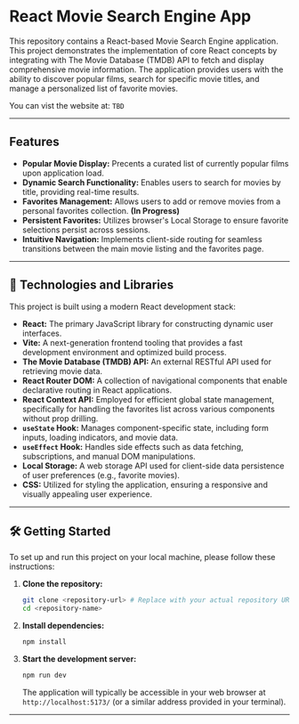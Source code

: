 # React Movie Search Engine App

This repository contains a React-based Movie Search Engine application. This project demonstrates the implementation of core React concepts by integrating with The Movie Database (TMDB) API to fetch and display comprehensive movie information. The application provides users with the ability to discover popular films, search for specific movie titles, and manage a personalized list of favorite movies.

You can vist the website at: `TBD`

---

## Features

* **Popular Movie Display:** Precents a curated list of currently popular films upon application load.
* **Dynamic Search Functionality:** Enables users to search for movies by title, providing real-time results.
* **Favorites Management:** Allows users to add or remove movies from a personal favorites collection. **(In Progress)**
* **Persistent Favorites:** Utilizes browser's Local Storage to ensure favorite selections persist across sessions.
* **Intuitive Navigation:** Implements client-side routing for seamless transitions between the main movie listing and the favorites page.

---

## 🚀 Technologies and Libraries

This project is built using a modern React development stack:

* **React:** The primary JavaScript library for constructing dynamic user interfaces.
* **Vite:** A next-generation frontend tooling that provides a fast development environment and optimized build process.
* **The Movie Database (TMDB) API:** An external RESTful API used for retrieving movie data.
* **React Router DOM:** A collection of navigational components that enable declarative routing in React applications.
* **React Context API:** Employed for efficient global state management, specifically for handling the favorites list across various components without prop drilling.
* **`useState` Hook:** Manages component-specific state, including form inputs, loading indicators, and movie data.
* **`useEffect` Hook:** Handles side effects such as data fetching, subscriptions, and manual DOM manipulations.
* **Local Storage:** A web storage API used for client-side data persistence of user preferences (e.g., favorite movies).
* **CSS:** Utilized for styling the application, ensuring a responsive and visually appealing user experience.

---

## 🛠️ Getting Started

To set up and run this project on your local machine, please follow these instructions:

1.  **Clone the repository:**
    ```bash
    git clone <repository-url> # Replace with your actual repository URL
    cd <repository-name>
    ```
2.  **Install dependencies:**
    ```bash
    npm install
    ```
3.  **Start the development server:**
    ```bash
    npm run dev
    ```
    The application will typically be accessible in your web browser at `http://localhost:5173/` (or a similar address provided in your terminal).

---
